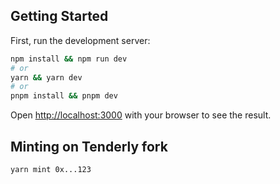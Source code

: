 ## Getting Started

First, run the development server:

```sh
npm install && npm run dev
# or
yarn && yarn dev
# or
pnpm install && pnpm dev
```

Open [http://localhost:3000](http://localhost:3000) with your browser to see the result.

## Minting on Tenderly fork

```sh
yarn mint 0x...123
```
